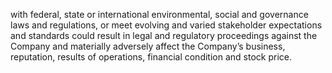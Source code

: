 with  federal,  state  or  international  environmental,  social  and  governance  laws  and  regulations,  or  meet  evolving  and  varied
stakeholder  expectations  and  standards  could  result  in  legal  and  regulatory  proceedings  against  the  Company  and  materially
adversely affect the Company’s business, reputation, results of operations, financial condition and stock price.